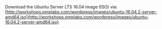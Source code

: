 Download the Ubuntu Server LTS 16.04 image (ISO) via:
[http://workshops.pmplabs.com/wordpress/images/ubuntu-16.04.2-server-amd64.iso](http://workshops.pmplabs.com/wordpress/images/ubuntu-16.04.2-server-amd64.iso)
